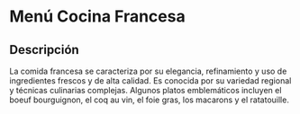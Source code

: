 # Menú Cocina Francesa

## Descripción

La comida francesa se caracteriza por su elegancia, refinamiento y uso de ingredientes frescos y de alta calidad. Es conocida por su variedad regional y técnicas culinarias complejas. Algunos platos emblemáticos incluyen el boeuf bourguignon, el coq au vin, el foie gras, los macarons y el ratatouille. 